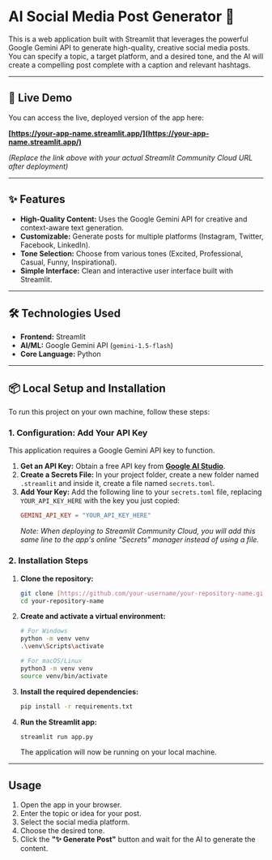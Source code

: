 # AI Social Media Post Generator 🤖

This is a web application built with Streamlit that leverages the powerful Google Gemini API to generate high-quality, creative social media posts. You can specify a topic, a target platform, and a desired tone, and the AI will create a compelling post complete with a caption and relevant hashtags.

***

## 🚀 Live Demo

You can access the live, deployed version of the app here:

**[https://your-app-name.streamlit.app/](https://your-app-name.streamlit.app/)**

*(Replace the link above with your actual Streamlit Community Cloud URL after deployment)*

***

## ✨ Features

* **High-Quality Content:** Uses the Google Gemini API for creative and context-aware text generation.
* **Customizable:** Generate posts for multiple platforms (Instagram, Twitter, Facebook, LinkedIn).
* **Tone Selection:** Choose from various tones (Excited, Professional, Casual, Funny, Inspirational).
* **Simple Interface:** Clean and interactive user interface built with Streamlit.

***

## 🛠️ Technologies Used

* **Frontend:** Streamlit
* **AI/ML:** Google Gemini API (`gemini-1.5-flash`)
* **Core Language:** Python

***

## 📦 Local Setup and Installation

To run this project on your own machine, follow these steps:

### 1. Configuration: Add Your API Key

This application requires a Google Gemini API key to function.

1.  **Get an API Key:** Obtain a free API key from **[Google AI Studio](https://aistudio.google.com/app/apikey)**.
2.  **Create a Secrets File:** In your project folder, create a new folder named `.streamlit` and inside it, create a file named `secrets.toml`.
3.  **Add Your Key:** Add the following line to your `secrets.toml` file, replacing `YOUR_API_KEY_HERE` with the key you just copied:
    ```toml
    GEMINI_API_KEY = "YOUR_API_KEY_HERE"
    ```
    *Note: When deploying to Streamlit Community Cloud, you will add this same line to the app's online "Secrets" manager instead of using a file.*

### 2. Installation Steps

1.  **Clone the repository:**
    ```bash
    git clone [https://github.com/your-username/your-repository-name.git](https://github.com/your-username/your-repository-name.git)
    cd your-repository-name
    ```

2.  **Create and activate a virtual environment:**
    ```bash
    # For Windows
    python -m venv venv
    .\venv\Scripts\activate

    # For macOS/Linux
    python3 -m venv venv
    source venv/bin/activate
    ```

3.  **Install the required dependencies:**
    ```bash
    pip install -r requirements.txt
    ```

4.  **Run the Streamlit app:**
    ```bash
    streamlit run app.py
    ```
    The application will now be running on your local machine.

***

## Usage

1.  Open the app in your browser.
2.  Enter the topic or idea for your post.
3.  Select the social media platform.
4.  Choose the desired tone.
5.  Click the **"✨ Generate Post"** button and wait for the AI to generate the content.

